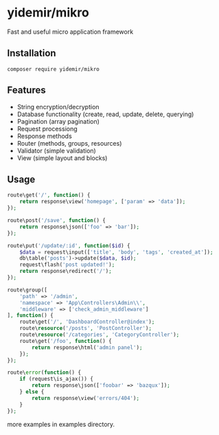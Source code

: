 # yidemir/mikro
Fast and useful micro application framework

## Installation
```
composer require yidemir/mikro
```

## Features
* String encryption/decryption
* Database functionality (create, read, update, delete, querying)
* Pagination (array pagination)
* Request processiong
* Response methods
* Router (methods, groups, resources)
* Validator (simple validation)
* View (simple layout and blocks)

## Usage
```php
route\get('/', function() {
    return response\view('homepage', ['param' => 'data']);
});

route\post('/save', function() {
    return response\json(['foo' => 'bar']);
});

route\put('/update/:id', function($id) {
    $data = request\input(['title', 'body', 'tags', 'created_at']);
    db\table('posts')->update($data, $id);
    request\flash('post updated!');
    return response\redirect('/');
});

route\group([
    'path' => '/admin',
    'namespace' => 'App\Controllers\Admin\\',
    'middleware' => ['check_admin_middleware']
], function() {
    route\get('/', 'DashboardController@index');
    route\resource('/posts', 'PostController');
    route\resource('/categories', 'CategoryController');
    route\get('/foo', function() {
        return response\html('admin panel');
    });
});

route\error(function() {
    if (request\is_ajax()) {
        return response\json(['foobar' => 'bazqux']);
    } else {
        return response\view('errors/404');
    }
});
```
more examples in examples directory.
